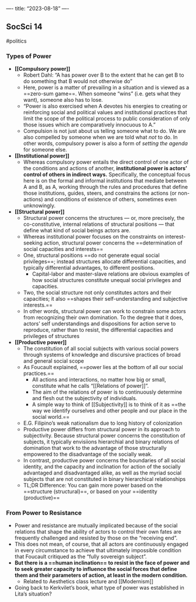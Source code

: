 —-
title: “2023-08-18”
—-
## SocSci 14
#politics 
### Types of Power
- **[[Compulsory power]]**
	- Robert Dahl: “A has power over B to the extent that he can get B to do something that B would not otherwise do”
	- Here, power is a matter of prevailing in a situation and is viewed as a ==zero-sum game==. When someone “wins” (i.e. gets what they want), someone also has to lose.
	- “Power is also exercised when A devotes his energies to creating or reinforcing social and political values and institutional practices that limit the scope of the political process to public consideration of only those issues which are comparatively innocuous to A.”
	- Compulsion is not just about us telling someone what to do. We are also compelled by someone when we are told what *not* to do. In other words, compulsory power is also a form of *setting the agenda* for someone else.
- **[[Institutional power]]**
	- Whereas compulsory power entails the direct control of one actor of the conditions and actions of another, **institutional power is actors’ control of others in indirect ways.** Specifically, the conceptual focus here is on the formal and informal institutions that mediate between A and B, as A, working through the rules and procedures that define those institutions, guides, steers, and constrains the actions (or non-actions) and conditions of existence of others, sometimes even unknowingly.
- **[[Structural power]]**
	- Structural power concerns the structures — or, more precisely, the co-constitutive, internal relations of structural positions — that define what kind of social beings actors are.
	- Whereas institutional power focuses on the constraints on interest-seeking action, structural power concerns the ==determination of social capacities and interests==
	- One, structural positions ==do not generate equal social privileges==; instead structures allocate differential capacities, and typically differential advantages, to different positions. 
		- Capital-labor and master-slave relations are obvious examples of how social structures constitute unequal social privileges and capacities. 
	- Two, the social structure not only constitutes actors and their capacities; it also ==shapes their self-understanding and subjective interests.== 
	- In other words, structural power can work to constrain some actors from recognizing their own domination. To the degree that it does, actors’ self understandings and dispositions for action serve to reproduce, rather than to resist, the differential capacities and privileges of structures
- **[[Productive power]]**
	- The constitution of all social subjects with various social powers through systems of knowledge and discursive practices of broad and general social scope
	- As Foucault explained, ==power lies at the bottom of all our social practices.== 
		- All actions and interactions, no matter how big or small, constitute what he calls “[[Relations of power]]”. 
		- The aim of the relations of power is to continuously determine and flesh out the subjectivity of individuals. 
		- A simple way to think of [[Subjectivity]] is to think of it as ==the way we identify ourselves and other people and our place in the social world.==
	- E.G. Filipino’s weak nationalism due to long history of colonization
	- Productive power differs from structural power in its approach to subjectivity. Because structural power concerns the constitution of subjects, it typically envisiions hierarchial and binary relations of domination that work to the advantage of those structurally empowered to the disadvantage of the socially weak. 
	- In contrast, productive power concerns the boundaries of all social identity, and the capacity and inclination for action of the socially advantaged and disadvantaged alike, as well as the myriad social subjects that are not constituted in binary hierarchical relationships
	- TL;DR Difference: You can gain more power based on the ==structure (structural)==, or based on your ==identity (productive)==

### From Power to Resistance
- Power and resistance are mutually implicated because of the social relations that shape the ability of actors to control their own fates are frequently challenged and resisted by those on the “receiving end”. 
- This does not mean, of course, that all actors are continuously engaged in every circumstance to achieve that ultimately impossible condition that Foucault critiqued as the “fully sovereign subject”. 
- **But there is a ==human inclination== to resist in the face of power and to seek greater capacity to influence the social forces that define them and their parameters of action, at least in the modern condition.**
	- Related to Aesthetics class lecture and [[Modernism]]
- Going back to Kerkvilet’s book, what type of power was established in Lita’s situation?